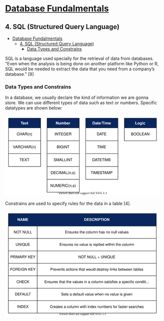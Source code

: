 # [Database Fundalmentals](../../README.md)
## 4. SQL (Structured Query Language)

- [Database Fundalmentals](#database-fundalmentals)
  - [4. SQL (Structured Query Language)](#4-sql-structured-query-language)
    - [Data Types and Constrains](#data-types-and-constrains)


SQL is a language used specially for the retrieval of data from databases. "Even when the analysis is being done on another platform like Python or R, SQL would be needed to extract the data that you need from a company’s database." [9]

### Data Types and Constrains

In a database, we usually declare the kind of information we are gonna store. We can use different types of data such as text or numbers. Specific datatypes are shown below:

![datatypes](./images/datatypes.svg)

Constrains are used to specify rules for the data in a table [4].

![datatypes](./images/constrains.svg)
